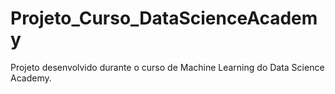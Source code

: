 # Projeto_Curso_DataScienceAcademy


Projeto desenvolvido durante o curso de Machine Learning do Data Science Academy.
